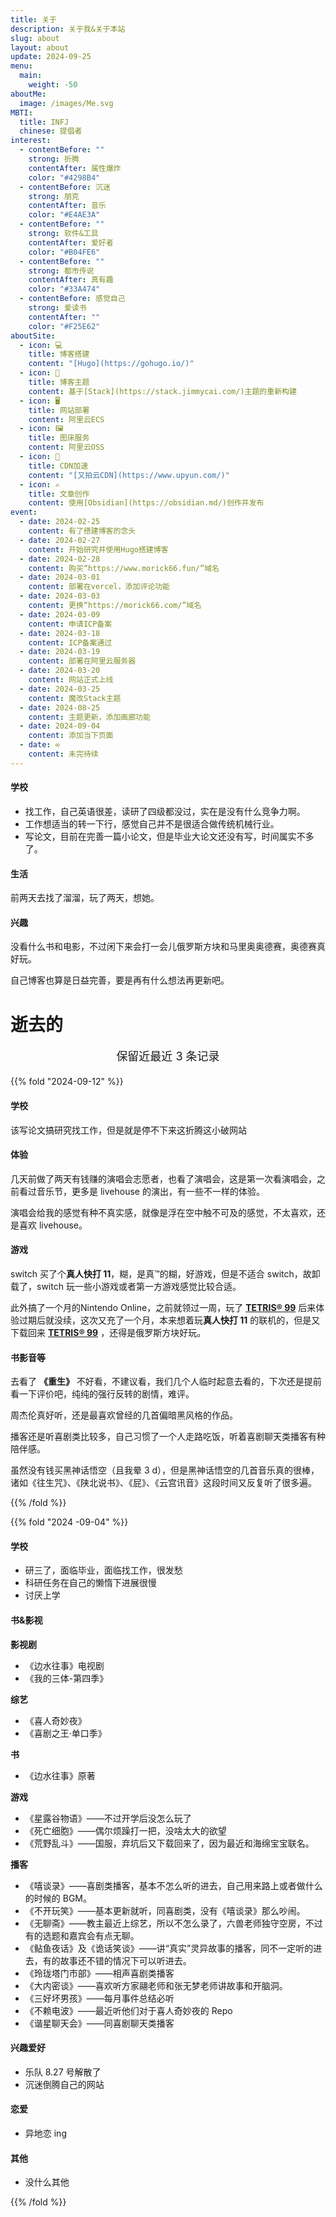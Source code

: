 ```yaml
---
title: 关于
description: 关于我&关于本站
slug: about
layout: about
update: 2024-09-25
menu:
  main:
    weight: -50
aboutMe:
  image: /images/Me.svg
MBTI:
  title: INFJ
  chinese: 提倡者
interest:
  - contentBefore: ""
    strong: 折腾
    contentAfter: 属性爆炸
    color: "#4298B4"
  - contentBefore: 沉迷
    strong: 朋克
    contentAfter: 音乐
    color: "#E4AE3A"
  - contentBefore: ""
    strong: 软件&工具
    contentAfter: 爱好者
    color: "#B04FE6"
  - contentBefore: ""
    strong: 都市传说
    contentAfter: 真有趣
    color: "#33A474"
  - contentBefore: 感觉自己
    strong: 爱读书
    contentAfter: ""
    color: "#F25E62"
aboutSite:
  - icon: 💻
    title: 博客搭建
    content: "[Hugo](https://gohugo.io/)"
  - icon: 🎨
    title: 博客主题
    content: 基于[Stack](https://stack.jimmycai.com/)主题的重新构建
  - icon: 🖥
    title: 网站部署
    content: 阿里云ECS
  - icon: 🖼️
    title: 图床服务
    content: 阿里云OSS
  - icon: 🎈
    title: CDN加速
    content: "[又拍云CDN](https://www.upyun.com/)"
  - icon: ✍
    title: 文章创作
    content: 使用[Obsidian](https://obsidian.md/)创作并发布
event:
  - date: 2024-02-25
    content: 有了搭建博客的念头
  - date: 2024-02-27
    content: 开始研究并使用Hugo搭建博客
  - date: 2024-02-28
    content: 购买“https://www.morick66.fun/”域名
  - date: 2024-03-01
    content: 部署在vercel，添加评论功能
  - date: 2024-03-03
    content: 更换“https://morick66.com/”域名
  - date: 2024-03-09
    content: 申请ICP备案
  - date: 2024-03-18
    content: ICP备案通过
  - date: 2024-03-19
    content: 部署在阿里云服务器
  - date: 2024-03-20
    content: 网站正式上线
  - date: 2024-03-25
    content: 魔改Stack主题
  - date: 2024-08-25
    content: 主题更新，添加画廊功能
  - date: 2024-09-04
    content: 添加当下页面
  - date: ∞
    content: 未完待续
---
```


#### 学校

- 找工作，自己英语很差，读研了四级都没过，实在是没有什么竞争力啊。
- 工作想适当的转一下行，感觉自己并不是很适合做传统机械行业。
- 写论文，目前在完善一篇小论文，但是毕业大论文还没有写，时间属实不多了。

#### 生活

前两天去找了溜溜，玩了两天，想她。

#### 兴趣

没看什么书和电影，不过闲下来会打一会儿俄罗斯方块和马里奥奥德赛，奥德赛真好玩。

自己博客也算是日益完善，要是再有什么想法再更新吧。

# 逝去的

<div style="text-align: center; font-size: 18px; color: var(--card-text-color-secondary);margin-bottom: 20px;">保留近最近 3 条记录</div>
{{% fold "2024-09-12" %}}

#### 学校

该写论文搞研究找工作，但是就是停不下来这折腾这小破网站

#### 体验

几天前做了两天有钱赚的演唱会志愿者，也看了演唱会，这是第一次看演唱会，之前看过音乐节，更多是 livehouse 的演出，有一些不一样的体验。

演唱会给我的感觉有种不真实感，就像是浮在空中触不可及的感觉，不太喜欢，还是喜欢 livehouse。

#### 游戏

switch 买了个**真人快打 11**，糊，是真™的糊，好游戏，但是不适合 switch，故卸载了，switch 玩一些小游戏或者第一方游戏感觉比较合适。

此外搞了一个月的Nintendo Online，之前就领过一周，玩了 **[TETRIS® 99](https://www.nintendo.com.hk/switch/tetris99/index.html)** 后来体验过期后就没续，这次又充了一个月，本来想着玩**真人快打 11** 的联机的，但是又下载回来 **[TETRIS® 99](https://www.nintendo.com.hk/switch/tetris99/index.html)** ，还得是俄罗斯方块好玩。

#### 书影音等

去看了 **《重生》** 不好看，不建议看，我们几个人临时起意去看的，下次还是提前看一下评价吧，纯纯的强行反转的剧情，难评。

周杰伦真好听，还是最喜欢曾经的几首偏暗黑风格的作品。

播客还是听喜剧类比较多，自己习惯了一个人走路吃饭，听着喜剧聊天类播客有种陪伴感。

虽然没有钱买黑神话悟空（且我晕 3 d），但是黑神话悟空的几首音乐真的很棒，诸如《往生咒》、《陕北说书》、《屁》、《云宫讯音》这段时间又反复听了很多遍。

{{% /fold %}}

{{% fold "2024 -09-04" %}}

#### 学校

- 研三了，面临毕业，面临找工作，很发愁
- 科研任务在自己的懒惰下进展很慢
- 讨厌上学

#### 书&影视

**影视剧**

- 《边水往事》电视剧
- 《我的三体-第四季》

**综艺**

- 《喜人奇妙夜》
- 《喜剧之王·单口季》

**书**

- 《边水往事》原著

**游戏**

- 《星露谷物语》——不过开学后没怎么玩了
- 《死亡细胞》——偶尔烦躁打一把，没啥太大的欲望
- 《荒野乱斗》——国服，弃坑后又下载回来了，因为最近和海绵宝宝联名。

**播客**

- 《嘻谈录》——喜剧类播客，基本不怎么听的进去，自己用来路上或者做什么的时候的 BGM。
- 《不开玩笑》——基本更新就听，同喜剧类，没有《嘻谈录》那么吵闹。
- 《无聊斋》——教主最近上综艺，所以不怎么录了，六兽老师独守空房，不过有的选题和嘉宾会有点无聊。
- 《鲇鱼夜话》及《诡话笑谈》——讲“真实”灵异故事的播客，同不一定听的进去，有的故事还不错的情况下可以听进去。
- 《玲珑塔门市部》——相声喜剧类播客
- 《大内密谈》——喜欢听方家翮老师和张无梦老师讲故事和开脑洞。
- 《三好坏男孩》——每月事件总结必听
- 《不赖电波》——最近听他们对于喜人奇妙夜的 Repo
- 《谐星聊天会》——同喜剧聊天类播客

#### 兴趣爱好

- 乐队 8.27 号解散了
- 沉迷倒腾自己的网站

#### 恋爱

- 异地恋 ing

#### 其他

- 没什么其他

{{% /fold %}}
